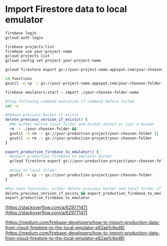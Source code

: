 # Import Firestore data to local emulator

```sh
firebase login
gcloud auth login

firebase projects:list
firebase use your-project-name
gcloud projects list
gcloud config set project your-project-name

gcloud firestore export gs://your-project-name.appspot.com/your-choosen-folder-name

cd functions
gsutil -m cp -r gs://your-project-name.appspot.com/your-choosen-folder-name .

firebase emulators:start — import ./your-choosen-folder-name
```

```sh
#Stop following command execution if command before failed
set -e

#Remove previous bucket if exists
delete_previous_version_if_exists() {
  #We either delete local folder and bucket object or just a bucket
  rm -r ./your-choosen-folder &&
  gsutil -m rm -r gs://your-production-project/your-choosen-folder ||
  gsutil -m rm -r gs://your-production-project/your-choosen-folder
}

export_production_firebase_to_emulator() {
  #Export production firebase to emulator bucket
  gcloud firestore export gs://your-production-project/your-choosen-folder
  
  #Copy to local folder
  gsutil -m cp -r gs://your-production-project/your-choosen-folder .
}

#Run bash functions, either delete previous bucket and local folder if exists for update or just export clean way
delete_previous_version_if_exists && export_production_firebase_to_emulator ||
export_production_firebase_to_emulator
```


[https://stackoverflow.com/a/62977147](https://stackoverflow.com/a/62977147)

[https://medium.com/firebase-developers/how-to-import-production-data-from-cloud-firestore-to-the-local-emulator-e82ae1c6ed8](https://medium.com/firebase-developers/how-to-import-production-data-from-cloud-firestore-to-the-local-emulator-e82ae1c6ed8)
